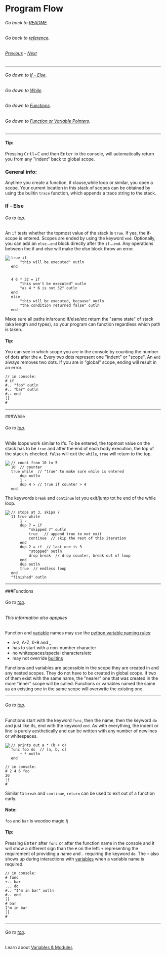 # Program Flow
###### Go back to [README](../../README.md).
###### Go back to [reference](../reference.md).
###### [Previous](structure_syntax_builtins.md) - [Next](variables_modules.md)

---

###### Go down to [If - Else](#If---Else).
###### Go down to [While](#While).
###### Go down to [Functions](#Functions).
###### Go down to [Function or Variable Pointers](#Function-or-Variable-Pointers).

---
#### Tip:
Pressing <kbd>Crtl</kbd>+<kbd>C</kbd> and then <kbd>Enter</kbd> in the console, will automatically
return you from any "indent" back to global scope.

### General info:
Anytime you create a function, if clause,while loop or similar, you open a scope. Your current location in this stack
of scopes can be obtained by using tbe builtin `trace` function, which appends a trace string to the stack.

### If - Else
###### Go to [top](#Program-Flow).

An `if` tests whether the topmost value of the stack is `true`. If yes, the if-scope is entered. 
Scopes are ended by using the keyword `end`. Optionally, you can add an `else`...`end` block 
directly after the `if`...`end`. Any operations between the if and else will make the else block throw an error.

<img align="left" src="if-else.png">

```
true if
    "this will be executed" outln
end


4 6 * 32 = if
    "this won't be executed" outln
    "as 4 * 6 is not 32" outln
end
else
    "this will be executed, because" outln
    "the condition returned false" outln
end
```
Make sure all paths in/around if/else/etc return the "same state" of stack (aka length and types), so your program can function
regardless which path is taken.

#### Tip:
You can see in which scope you are in the console by counting the number of dots after the `#`.
Every two dots represent one "indent" or "scope". An `end` always removes two dots.
If you are in "global" scope, ending will result in an error.

```
// in console:
# if
#.. "foo" outln
#.. "bar" outln
#.. end
[]
#
```
---
###While
###### Go to [top](#Program-Flow).
While loops work similar to ifs. To be entered, the topmost value on the stack has to be `true` and after the end of
each body execution, the top of the stack is checked. `false` will exit the `while`, `true` will return to the top. 

<img align="left" src="while.png">

```
// count from 10 to 5
10  // counter
true while  // "true" to make sure while is entered
    dup outln
    1 -
    dup 4 > // true if counter > 4
end
```
The keywords `break` and `continue` let you exit/jump tot he end of the while loop.

<img align="left" src="break_continue.png">

```
// stops at 3, skips 7
11 true while
    1 -
    dup 7 = if
        "skipped 7" outln
        true   // append true to not exit
        continue  // skip the rest of this iteration
    end
    dup 2 = if  // last one is 3
        "stopped" outln
        drop break  // drop counter, break out of loop
    end
    dup outln
    true  // endless loop
end
"finished" outln
```

---

###Functions
###### Go to [top](#Program-Flow).

###### This information also appplies 

Function and [variable](variables_modules.md#variables) names may use the [python variable naming rules](https://www.w3schools.com/python/gloss_python_variable_names.asp):
- a-z, A-Z, 0-9 and _
- has to start with a non-number character
- no whitespaces/special characters/etc
- may not override [builtins](structure_syntax_builtins.md#Builtins)

Functions and variables are accessible in the scope they are created in and any nested scopes. They do not have to be
created in global scope. If two of them exist with the same name, the "nearer" one that was created in the more "inner"
scope will be called. Functions or variables named the same as an existing one in the same scope will overwrite the
existing one.

---
###### Go to [top](#Program-Flow).

Functions start with the keyword `func`, then the name, then the keyword `do` and just like ifs, end with the keyword `end`.
As with everything, the indent or line is purely aesthetically and can be written with any number
of newlines or whitespaces.

<img align="left" src="func.png">

```
// prints out a * (b + c)
func foo do  // [a, b, c]
    + * outln
end
```
```
// in console:
# 2 4 6 foo
20
[]
#
```

Similar to `break` and `continue`, `return` can be used to exit out of a function early.

#### Note:
`foo` and `bar` is woodoo magic /j
#### Tip:
Pressing <kbd>Enter</kbd> after `func` or after the function name in the console and it will show a different sign than the `#`
on the left: `+` representing the requirement of providing a name and `.` requiring the keyword `do`.
The `+` also shows up during interactions with [variables](variables_modules.md#variables) when a variable name is required. 
```
// in console:
# func
+.. bar
... do
#.. "I'm in bar" outln
#.. end
[]
# bar
I'm in bar
[]
#
```
---
###### Go to [top](#Program-Flow).
Learn about [Variables & Modules](variables_modules.md)
